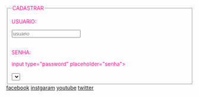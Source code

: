 <html>
  <head>
    <title>RESENHASDAGII </title>
  </head>
  <style>
    body{ 
background-color:write; 
color:#FF1493; 
front-family:arial;
}
  </style>
<body>
  <fieldset>
<legend>CADASTRAR</legend>
    <p>USUARIO:</p><input type="text" placeholder="usuario"><br><br>
    <p>SENHA:</p>input type="password" placeholder="senha"><br><br>
  <select>
    <opition>LIVROS</opition>
    <opition>FANFICS</opition>
    <opition>AUTORES</opition>
  </select>
  </fieldset>
  <a href="https://www.facebook.com/">facebook</a>
    <a href="https://www.instagram.com/">instgaram</a>
    <a href="https://www.youtube.com/">youtube</a>
    <a href="https://twitter.com/i/flow/signup">twitter</a>
</body>
</html>
